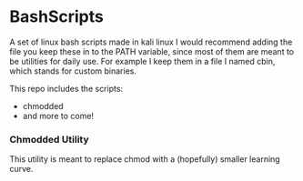 # BashScripts
A set of linux bash scripts made in kali linux
I would recommend adding the file you keep these in to the PATH variable, since most of them are meant to be utilities for daily use.
For example I keep them in a file I named cbin, which stands for custom binaries.

This repo includes the scripts:

* chmodded
* and more to come!


### Chmodded Utility
This utility is meant to replace chmod with a (hopefully) smaller learning curve.
